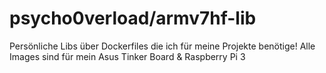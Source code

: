 # psycho0verload/armv7hf-lib

Persönliche Libs über Dockerfiles die ich für meine Projekte benötige! Alle Images sind für mein Asus Tinker Board & Raspberry Pi 3
